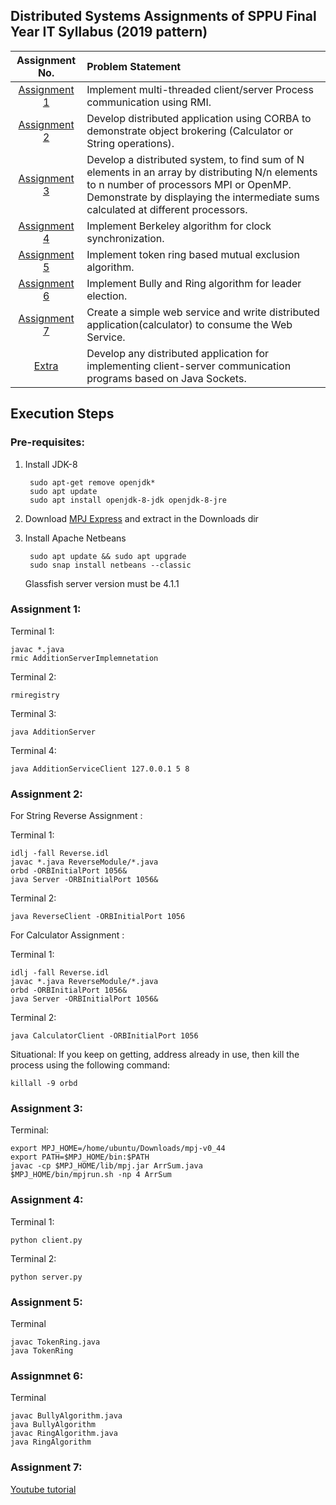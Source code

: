 
## Distributed Systems Assignments of SPPU Final Year IT Syllabus (2019 pattern)


|     Assignment No.      | Problem Statement  |
|:-----------------------:| :-------------- |
| [Assignment 1](Assignment_1) | Implement multi-threaded client/server Process communication using RMI.| 
| [Assignment 2](Assignment_2) | Develop distributed application using CORBA to demonstrate object brokering (Calculator or String operations).|
| [Assignment 3](Assignment_3) | Develop a distributed system, to find sum of N elements in an array by distributing N/n elements to n number of processors MPI or OpenMP. Demonstrate by displaying the intermediate sums calculated at different processors. |
| [Assignment 4](Assignment_4) | Implement Berkeley algorithm for clock synchronization.|
| [Assignment 5](Assignment_5) | Implement token ring based mutual exclusion algorithm.|
| [Assignment 6](Assignment_6) | Implement Bully and Ring algorithm for leader election.|
| [Assignment 7](Assignment_7) | Create a simple web service and write distributed application(calculator) to consume the Web Service.|
|    [Extra](Sockets)     | Develop any distributed application for implementing client-server communication programs based on Java Sockets.|

## Execution Steps

### Pre-requisites:

1. Install JDK-8

        sudo apt-get remove openjdk*
        sudo apt update
        sudo apt install openjdk-8-jdk openjdk-8-jre

2. Download [MPJ Express](https://sourceforge.net/projects/mpjexpress/files/releases/mpj-v0_44.tar.gz/download) and extract in the Downloads dir

3. Install Apache Netbeans

        sudo apt update && sudo apt upgrade
        sudo snap install netbeans --classic
   Glassfish server version must be 4.1.1




### Assignment 1:

Terminal 1:

    javac *.java
    rmic AdditionServerImplemnetation

Terminal 2:

    rmiregistry

Terminal 3:

    java AdditionServer

Terminal 4:

    java AdditionServiceClient 127.0.0.1 5 8

### Assignment 2:

For String Reverse Assignment :

Terminal 1:

    idlj -fall Reverse.idl
    javac *.java ReverseModule/*.java
    orbd -ORBInitialPort 1056&
    java Server -ORBInitialPort 1056& 

Terminal 2:

    java ReverseClient -ORBInitialPort 1056

For Calculator Assignment :

Terminal 1:

    idlj -fall Reverse.idl
    javac *.java ReverseModule/*.java
    orbd -ORBInitialPort 1056&
    java Server -ORBInitialPort 1056& 

Terminal 2:

    java CalculatorClient -ORBInitialPort 1056


Situational:
    If you keep on getting, address already in use, then kill the process using the following command:
    
    killall -9 orbd

### Assignment 3:

Terminal:

    export MPJ_HOME=/home/ubuntu/Downloads/mpj-v0_44
    export PATH=$MPJ_HOME/bin:$PATH
    javac -cp $MPJ_HOME/lib/mpj.jar ArrSum.java
    $MPJ_HOME/bin/mpjrun.sh -np 4 ArrSum

### Assignment 4:

Terminal 1:

    python client.py


Terminal 2:

    python server.py

### Assignment 5:

Terminal

    javac TokenRing.java
    java TokenRing

### Assignmnet 6:

Terminal

    javac BullyAlgorithm.java
    java BullyAlgorithm
    javac RingAlgorithm.java
    java RingAlgorithm

### Assignment 7:

[Youtube tutorial](https://www.youtube.com/watch?v=0z-HvSfr-M4)
    
    

